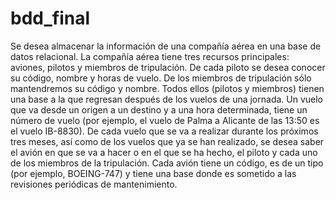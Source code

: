 # bdd_final

Se desea almacenar la información de una compañía aérea en una base de datos relacional. La
compañía aérea tiene tres recursos principales: aviones, pilotos y miembros de tripulación. De cada piloto se
desea conocer su código, nombre y horas de vuelo. De los miembros de tripulación sólo mantendremos su
código y nombre. Todos ellos (pilotos y miembros) tienen una base a la que regresan después de los vuelos
de una jornada. Un vuelo que va desde un origen a un destino y a una hora determinada, tiene un número de
vuelo (por ejemplo, el vuelo de Palma a Alicante de las 13:50 es el vuelo IB-8830). De cada vuelo que se va a
realizar durante los próximos tres meses, así como de los vuelos que ya se han realizado, se desea saber el
avión en que se va a hacer o en el que se ha hecho, el piloto y cada uno de los miembros de la tripulación.
Cada avión tiene un código, es de un tipo (por ejemplo, BOEING-747) y tiene una base donde es sometido a
las revisiones periódicas de mantenimiento.
